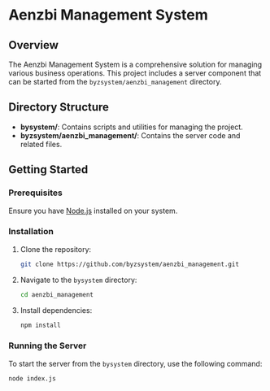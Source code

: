 # Aenzbi Management System

## Overview

The Aenzbi Management System is a comprehensive solution for managing various business operations. This project includes a server component that can be started from the `byzsystem/aenzbi_management` directory.

## Directory Structure

- **bysystem/**: Contains scripts and utilities for managing the project.
- **byzsystem/aenzbi_management/**: Contains the server code and related files.

## Getting Started

### Prerequisites

Ensure you have [Node.js](https://nodejs.org/) installed on your system.

### Installation

1. Clone the repository:

   ```bash
   git clone https://github.com/byzsystem/aenzbi_management.git
   ```

2. Navigate to the `bysystem` directory:

   ```bash
   cd aenzbi_management
   ```

3. Install dependencies:

   ```bash
   npm install
   ```

### Running the Server

To start the server from the `bysystem` directory, use the following command:

```bash
node index.js
```
